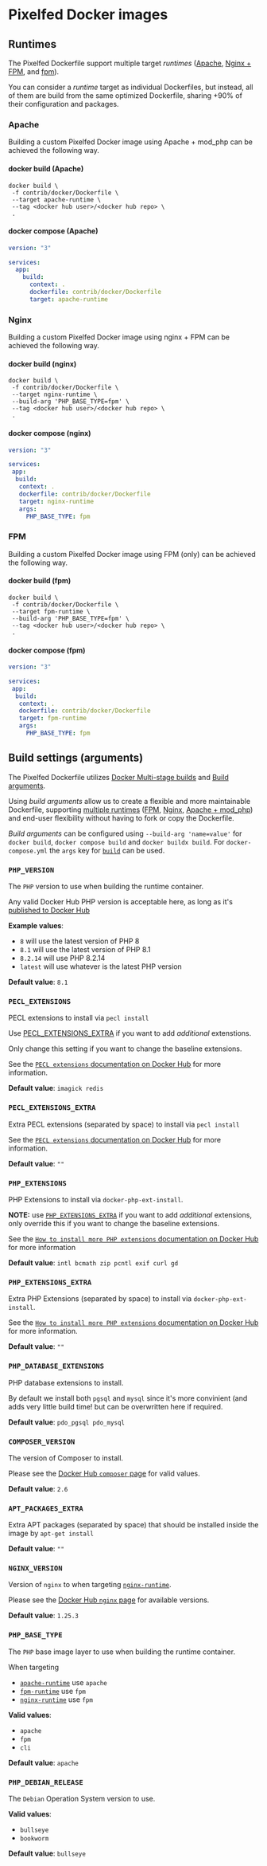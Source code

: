 # Pixelfed Docker images

## Runtimes

The Pixelfed Dockerfile support multiple target *runtimes* ([Apache](#apache), [Nginx + FPM](#nginx), and [fpm](#fpm)).

You can consider a *runtime* target as individual Dockerfiles, but instead, all of them are build from the same optimized Dockerfile, sharing +90% of their configuration and packages.

### Apache

Building a custom Pixelfed Docker image using Apache + mod_php can be achieved the following way.

#### docker build (Apache)

```shell
docker build \
 -f contrib/docker/Dockerfile \
 --target apache-runtime \
 --tag <docker hub user>/<docker hub repo> \
 .
```

#### docker compose (Apache)

```yaml
version: "3"

services:
  app:
    build:
      context: .
      dockerfile: contrib/docker/Dockerfile
      target: apache-runtime
```

### Nginx

Building a custom Pixelfed Docker image using nginx + FPM can be achieved the following way.

#### docker build (nginx)

```shell
docker build \
 -f contrib/docker/Dockerfile \
 --target nginx-runtime \
 --build-arg 'PHP_BASE_TYPE=fpm' \
 --tag <docker hub user>/<docker hub repo> \
 .
```

#### docker compose (nginx)

```yaml
version: "3"

services:
 app:
  build:
   context: .
   dockerfile: contrib/docker/Dockerfile
   target: nginx-runtime
   args:
     PHP_BASE_TYPE: fpm
```

### FPM

Building a custom Pixelfed Docker image using FPM (only) can be achieved the following way.

#### docker build (fpm)

```shell
docker build \
 -f contrib/docker/Dockerfile \
 --target fpm-runtime \
 --build-arg 'PHP_BASE_TYPE=fpm' \
 --tag <docker hub user>/<docker hub repo> \
 .
```

#### docker compose (fpm)

```yaml
version: "3"

services:
 app:
  build:
   context: .
   dockerfile: contrib/docker/Dockerfile
   target: fpm-runtime
   args:
     PHP_BASE_TYPE: fpm
```

## Build settings (arguments)

The Pixelfed Dockerfile utilizes [Docker Multi-stage builds](https://docs.docker.com/build/building/multi-stage/) and [Build arguments](https://docs.docker.com/build/guide/build-args/).

Using *build arguments* allow us to create a flexible and more maintainable Dockerfile, supporting [multiple runtimes](#runtimes) ([FPM](#fpm), [Nginx](#nginx), [Apache + mod_php](#apache)) and end-user flexibility without having to fork or copy the Dockerfile.

*Build arguments* can be configured using `--build-arg 'name=value'` for `docker build`, `docker compose build` and `docker buildx build`. For `docker-compose.yml` the `args` key for [`build`](https://docs.docker.com/compose/compose-file/compose-file-v3/#build) can be used.

### `PHP_VERSION`

The `PHP` version to use when building the runtime container.

Any valid Docker Hub PHP version is acceptable here, as long as it's [published to Docker Hub](https://hub.docker.com/_/php/tags)

**Example values**:

* `8` will use the latest version of PHP 8
* `8.1` will use the latest version of PHP 8.1
* `8.2.14` will use PHP 8.2.14
* `latest` will use whatever is the latest PHP version

**Default value**: `8.1`

### `PECL_EXTENSIONS`

PECL extensions to install via `pecl install`

Use [PECL_EXTENSIONS_EXTRA](#pecl_extensions_extra) if you want to add *additional* extenstions.

Only change this setting if you want to change the baseline extensions.

See the [`PECL extensions` documentation on Docker Hub](https://hub.docker.com/_/php) for more information.

**Default value**: `imagick redis`

### `PECL_EXTENSIONS_EXTRA`

Extra PECL extensions (separated by space) to install via `pecl install`

See the [`PECL extensions` documentation on Docker Hub](https://hub.docker.com/_/php) for more information.

**Default value**: `""`

### `PHP_EXTENSIONS`

PHP Extensions to install via `docker-php-ext-install`.

**NOTE:** use [`PHP_EXTENSIONS_EXTRA`](#php_extensions_extra) if you want to add *additional* extensions, only override this if you want to change the baseline extensions.

See the [`How to install more PHP extensions` documentation on Docker Hub](https://hub.docker.com/_/php) for more information

**Default value**: `intl bcmath zip pcntl exif curl gd`

### `PHP_EXTENSIONS_EXTRA`

Extra PHP Extensions (separated by space) to install via `docker-php-ext-install`.

See the [`How to install more PHP extensions` documentation on Docker Hub](https://hub.docker.com/_/php) for more information.

**Default value**: `""`

### `PHP_DATABASE_EXTENSIONS`

PHP database extensions to install.

By default we install both `pgsql` and `mysql` since it's more convinient (and adds very little build time! but can be overwritten here if required.

**Default value**: `pdo_pgsql pdo_mysql`

### `COMPOSER_VERSION`

The version of Composer to install.

Please see the [Docker Hub `composer` page](https://hub.docker.com/_/composer) for valid values.

**Default value**: `2.6`

### `APT_PACKAGES_EXTRA`

Extra APT packages (separated by space) that should be installed inside the image by `apt-get install`

**Default value**: `""`

### `NGINX_VERSION`

Version of `nginx` to when targeting [`nginx-runtime`](#nginx).

Please see the [Docker Hub `nginx` page](https://hub.docker.com/_/nginx) for available versions.

**Default value**: `1.25.3`

### `PHP_BASE_TYPE`

The `PHP` base image layer to use when building the runtime container.

When targeting

* [`apache-runtime`](#apache) use `apache`
* [`fpm-runtime`](#fpm) use `fpm`
* [`nginx-runtime`](#nginx) use `fpm`

**Valid values**:

* `apache`
* `fpm`
* `cli`

**Default value**: `apache`

### `PHP_DEBIAN_RELEASE`

The `Debian` Operation System version to use.

**Valid values**:

* `bullseye`
* `bookworm`

**Default value**: `bullseye`
